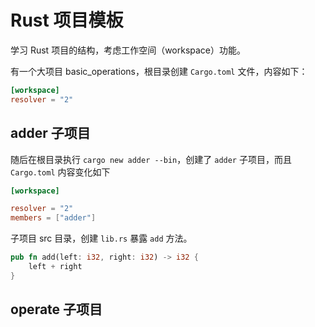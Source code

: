 # Rust 项目模板

学习 Rust 项目的结构，考虑工作空间（workspace）功能。

有一个大项目 basic_operations，根目录创建 `Cargo.toml` 文件，内容如下：

```toml
[workspace]
resolver = "2"
```

## adder 子项目

随后在根目录执行 `cargo new adder --bin`，创建了 `adder` 子项目，而且 `Cargo.toml` 内容变化如下

```toml
[workspace]

resolver = "2"
members = ["adder"]
```

子项目 src 目录，创建 `lib.rs` 暴露 `add` 方法。

```rust
pub fn add(left: i32, right: i32) -> i32 {
    left + right
}
```

## operate 子项目

